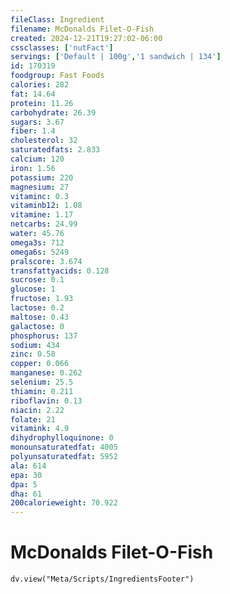 ```yaml
---
fileClass: Ingredient
filename: McDonalds Filet-O-Fish
created: 2024-12-21T19:27:02-06:00
cssclasses: ['nutFact']
servings: ['Default | 100g','1 sandwich | 134']
id: 170319
foodgroup: Fast Foods
calories: 282
fat: 14.64
protein: 11.26
carbohydrate: 26.39
sugars: 3.67
fiber: 1.4
cholesterol: 32
saturatedfats: 2.833
calcium: 120
iron: 1.56
potassium: 220
magnesium: 27
vitaminc: 0.3
vitaminb12: 1.08
vitamine: 1.17
netcarbs: 24.99
water: 45.76
omega3s: 712
omega6s: 5249
pralscore: 3.674
transfattyacids: 0.128
sucrose: 0.1
glucose: 1
fructose: 1.93
lactose: 0.2
maltose: 0.43
galactose: 0
phosphorus: 137
sodium: 434
zinc: 0.58
copper: 0.066
manganese: 0.262
selenium: 25.5
thiamin: 0.211
riboflavin: 0.13
niacin: 2.22
folate: 21
vitamink: 4.9
dihydrophylloquinone: 0
monounsaturatedfat: 4005
polyunsaturatedfat: 5952
ala: 614
epa: 30
dpa: 5
dha: 61
200calorieweight: 70.922
---
```


# McDonalds Filet-O-Fish

```dataviewjs
dv.view("Meta/Scripts/IngredientsFooter")
```